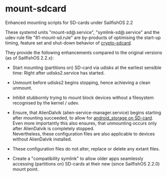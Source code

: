 # mount-sdcard
Enhanced mounting scripts for SD-cards under SailfishOS 2.2

These systemd units "mount-sd@.service", "symlink-sd@.service" and the udev rule file "81-mount-sd.rule" are by-products of optimising the start-up timing, feature set and shut-down behavior of [crypto-sdcard](https://github.com/Olf0/crypto-sdcard).

They provide the following enhancements compared to the original versions (as of SailfishOS 2.2.x):
* Start mounting (partitions on) SD-card via udisks at the earliest sensible time: Right after udisks2.service has started.
* Unmount before udisks2 begins stopping, hence achieving a clean unmount.
* Inhibit stubbornly trying to mount block devices without a filesystem recognised by the kernel / udev.
* Ensure, that AlienDalvik (alien-service-manager.service) begins starting after mounting succeeded, to allow for [android_storage on SD-card](https://together.jolla.com/question/179060/how-to-externalising-android_storage-and-other-directories-files-to-sd-card/#179060-2-externalising-homenemoandroid_storage).  Even more importantly this also ensures, that unmounting occurs only after AlienDalvik is completely stopped.<br />
Nevertheless, these configuration files are also applicable to devices without AlienDalvik installed.
* These configuration files do not alter, replace or delete any extant files.

* Create a "compatibility symlink" to allow older apps seamlessly accessing (partitions on) SD-cards at their new (since SailfishOS 2.2.0) mount point.
